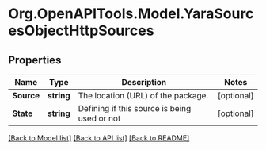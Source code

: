 
# Org.OpenAPITools.Model.YaraSourcesObjectHttpSources

## Properties

Name | Type | Description | Notes
------------ | ------------- | ------------- | -------------
**Source** | **string** | The location (URL) of the package. | [optional] 
**State** | **string** | Defining if this source is being used or not | [optional] 

[[Back to Model list]](../README.md#documentation-for-models)
[[Back to API list]](../README.md#documentation-for-api-endpoints)
[[Back to README]](../README.md)


